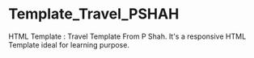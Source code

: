Template_Travel_PSHAH
=====================

HTML  Template : Travel Template From P Shah. It's a responsive HTML Template ideal for learning purpose.
